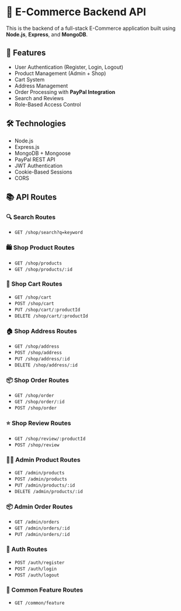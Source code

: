 # 🛒 E-Commerce Backend API

This is the backend of a full-stack E-Commerce application built using **Node.js**, **Express**, and **MongoDB**.

## 🚀 Features

- User Authentication (Register, Login, Logout)
- Product Management (Admin + Shop)
- Cart System
- Address Management
- Order Processing with **PayPal Integration**
- Search and Reviews
- Role-Based Access Control

## 🛠️ Technologies

- Node.js
- Express.js
- MongoDB + Mongoose
- PayPal REST API
- JWT Authentication
- Cookie-Based Sessions
- CORS

## 📚 API Routes

### 🔍 Search Routes
- `GET /shop/search?q=keyword`

### 🛍️ Shop Product Routes
- `GET /shop/products`
- `GET /shop/products/:id`

### 🛒 Shop Cart Routes
- `GET /shop/cart`
- `POST /shop/cart`
- `PUT /shop/cart/:productId`
- `DELETE /shop/cart/:productId`

### 🏠 Shop Address Routes
- `GET /shop/address`
- `POST /shop/address`
- `PUT /shop/address/:id`
- `DELETE /shop/address/:id`

### 📦 Shop Order Routes
- `GET /shop/order`
- `GET /shop/order/:id`
- `POST /shop/order`

### ⭐ Shop Review Routes
- `GET /shop/review/:productId`
- `POST /shop/review`

### 🧑‍💼 Admin Product Routes
- `GET /admin/products`
- `POST /admin/products`
- `PUT /admin/products/:id`
- `DELETE /admin/products/:id`

### 📦 Admin Order Routes
- `GET /admin/orders`
- `GET /admin/orders/:id`
- `PUT /admin/orders/:id`

### 🔐 Auth Routes
- `POST /auth/register`
- `POST /auth/login`
- `POST /auth/logout`

### 🧩 Common Feature Routes
- `GET /common/feature`

